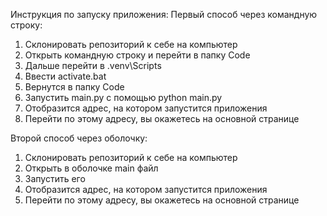 Инструкция по запуску приложения:
Первый способ через командную строку:
1. Склонировать репозиторий к себе на компьютер
2. Открыть командную строку и перейти в папку Code
3. Дальше перейти в .venv\Scripts
4. Ввести activate.bat
5. Вернутся в папку Code
6. Запустить main.py с помощью python main.py
7. Отобразится адрес, на котором запустится приложения
8. Перейти по этому адресу, вы окажетесь на основной странице


Второй способ через оболочку:
1. Склонировать репозиторий к себе на компьютер
2. Открыть в оболочке main файл
3. Запустить его
4. Отобразится адрес, на котором запустится приложения
5. Перейти по этому адресу, вы окажетесь на основной странице

